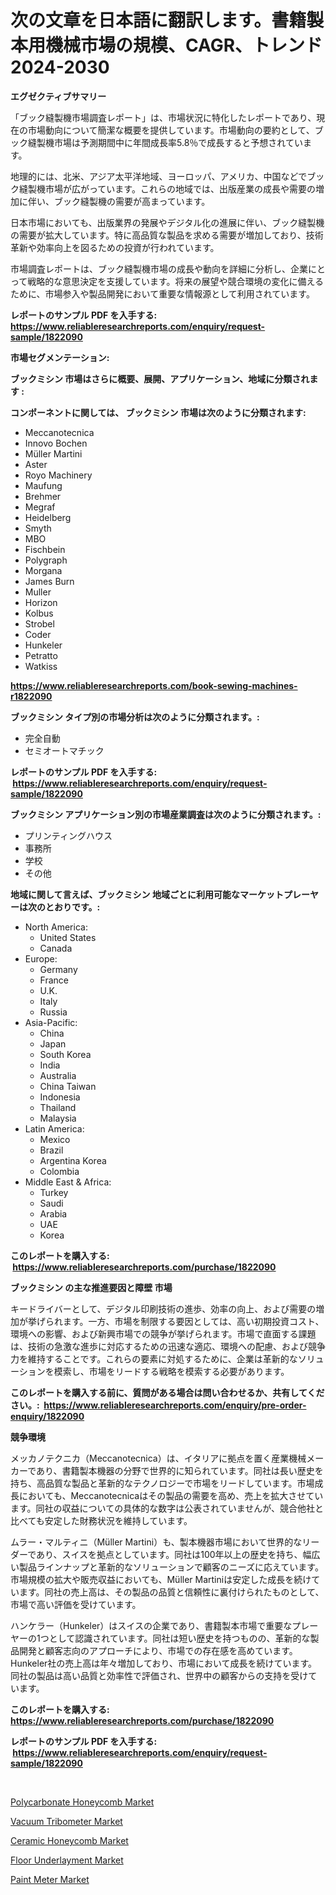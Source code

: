 <p><h1>次の文章を日本語に翻訳します。書籍製本用機械市場の規模、CAGR、トレンド 2024-2030</h1></p><p><strong>エグゼクティブサマリー</strong></p>
<p><p>「ブック縫製機市場調査レポート」は、市場状況に特化したレポートであり、現在の市場動向について簡潔な概要を提供しています。市場動向の要約として、ブック縫製機市場は予測期間中に年間成長率5.8％で成長すると予想されています。</p><p>地理的には、北米、アジア太平洋地域、ヨーロッパ、アメリカ、中国などでブック縫製機市場が広がっています。これらの地域では、出版産業の成長や需要の増加に伴い、ブック縫製機の需要が高まっています。</p><p>日本市場においても、出版業界の発展やデジタル化の進展に伴い、ブック縫製機の需要が拡大しています。特に高品質な製品を求める需要が増加しており、技術革新や効率向上を図るための投資が行われています。</p><p>市場調査レポートは、ブック縫製機市場の成長や動向を詳細に分析し、企業にとって戦略的な意思決定を支援しています。将来の展望や競合環境の変化に備えるために、市場参入や製品開発において重要な情報源として利用されています。</p></p>
<p><strong>レポートのサンプル PDF を入手する: <a href="https://www.reliableresearchreports.com/enquiry/request-sample/1822090">https://www.reliableresearchreports.com/enquiry/request-sample/1822090</a></strong></p>
<p><strong>市場セグメンテーション:</strong></p>
<p><strong> ブックミシン 市場はさらに概要、展開、アプリケーション、地域に分類されます :</strong></p>
<p><strong>コンポーネントに関しては、 ブックミシン 市場は次のように分類されます: &nbsp;</strong></p>
<p><ul><li>Meccanotecnica</li><li>Innovo Bochen</li><li>Müller Martini</li><li>Aster</li><li>Royo Machinery</li><li>Maufung</li><li>Brehmer</li><li>Megraf</li><li>Heidelberg</li><li>Smyth</li><li>MBO</li><li>Fischbein</li><li>Polygraph</li><li>Morgana</li><li>James Burn</li><li>Muller</li><li>Horizon</li><li>Kolbus</li><li>Strobel</li><li>Coder</li><li>Hunkeler</li><li>Petratto</li><li>Watkiss</li></ul></p>
<p><strong><a href="https://www.reliableresearchreports.com/book-sewing-machines-r1822090">https://www.reliableresearchreports.com/book-sewing-machines-r1822090</a></strong></p>
<p><strong> ブックミシン タイプ別の市場分析は次のように分類されます。:</strong></p>
<p><ul><li>完全自動</li><li>セミオートマチック</li></ul></p>
<p><strong>レポートのサンプル PDF を入手する: &nbsp;<a href="https://www.reliableresearchreports.com/enquiry/request-sample/1822090">https://www.reliableresearchreports.com/enquiry/request-sample/1822090</a></strong></p>
<p><strong> ブックミシン アプリケーション別の市場産業調査は次のように分類されます。:</strong></p>
<p><ul><li>プリンティングハウス</li><li>事務所</li><li>学校</li><li>その他</li></ul></p>
<p><strong>地域に関して言えば、ブックミシン 地域ごとに利用可能なマーケットプレーヤーは次のとおりです。:</strong></p>
<p><ul>
    <li>
        North America:
        <ul>
            <li>United States</li>
            <li>Canada</li>
        </ul>
    </li>
    <li>
        Europe:
        <ul>
            <li>Germany</li>
            <li>France</li>
            <li>U.K.</li>
            <li>Italy</li>
            <li>Russia</li>
        </ul>
    </li>
    <li>
        Asia-Pacific:
        <ul>
            <li>China</li>
            <li>Japan</li>
            <li>South Korea</li>
            <li>India</li>
            <li>Australia</li>
            <li>China Taiwan</li>
            <li>Indonesia</li>
            <li>Thailand</li>
            <li>Malaysia</li>
        </ul>
    </li>
    <li>
        Latin America:
        <ul>
            <li>Mexico</li>
            <li>Brazil</li>
            <li>Argentina Korea</li>
            <li>Colombia</li>
        </ul>
    </li>
    <li>
        Middle East & Africa:
        <ul>
            <li>Turkey</li>
            <li>Saudi</li>
            <li>Arabia</li>
            <li>UAE</li>
            <li>Korea</li>
        </ul>
    </li>
    </ul></p>
<p><strong>このレポートを購入する: &nbsp;<a href="https://www.reliableresearchreports.com/purchase/1822090">https://www.reliableresearchreports.com/purchase/1822090</a></strong></p>
<p><strong>ブックミシン の主な推進要因と障壁 市場</strong></p>
<p><p>キードライバーとして、デジタル印刷技術の進歩、効率の向上、および需要の増加が挙げられます。一方、市場を制限する要因としては、高い初期投資コスト、環境への影響、および新興市場での競争が挙げられます。市場で直面する課題は、技術の急激な進歩に対応するための迅速な適応、環境への配慮、および競争力を維持することです。これらの要素に対処するために、企業は革新的なソリューションを模索し、市場をリードする戦略を模索する必要があります。</p></p>
<p><strong>このレポートを購入する前に、質問がある場合は問い合わせるか、共有してください。:&nbsp; <a href="https://www.reliableresearchreports.com/enquiry/pre-order-enquiry/1822090">https://www.reliableresearchreports.com/enquiry/pre-order-enquiry/1822090</a></strong></p>
<p><strong>競争環境</strong></p>
<p><p>メッカノテクニカ（Meccanotecnica）は、イタリアに拠点を置く産業機械メーカーであり、書籍製本機器の分野で世界的に知られています。同社は長い歴史を持ち、高品質な製品と革新的なテクノロジーで市場をリードしています。市場成長においても、Meccanotecnicaはその製品の需要を高め、売上を拡大させています。同社の収益についての具体的な数字は公表されていませんが、競合他社と比べても安定した財務状況を維持しています。</p><p>ムラー・マルティニ（Müller Martini）も、製本機器市場において世界的なリーダーであり、スイスを拠点としています。同社は100年以上の歴史を持ち、幅広い製品ラインナップと革新的なソリューションで顧客のニーズに応えています。市場規模の拡大や販売収益においても、Müller Martiniは安定した成長を続けています。同社の売上高は、その製品の品質と信頼性に裏付けられたものとして、市場で高い評価を受けています。</p><p>ハンケラー（Hunkeler）はスイスの企業であり、書籍製本市場で重要なプレーヤーの1つとして認識されています。同社は短い歴史を持つものの、革新的な製品開発と顧客志向のアプローチにより、市場での存在感を高めています。Hunkeler社の売上高は年々増加しており、市場において成長を続けています。同社の製品は高い品質と効率性で評価され、世界中の顧客からの支持を受けています。</p></p>
<p><strong>このレポートを購入する: &nbsp; <a href="https://www.reliableresearchreports.com/purchase/1822090">https://www.reliableresearchreports.com/purchase/1822090</a></strong></p>
<p><strong>レポートのサンプル PDF を入手する: &nbsp;<a href="https://www.reliableresearchreports.com/enquiry/request-sample/1822090">https://www.reliableresearchreports.com/enquiry/request-sample/1822090</a></strong><strong></strong></p>
<p>&nbsp;</p>
<p><p><a href="https://issuu.com/reportprime-2/docs/polycarbonate-honeycomb-market-size-2030.pptx">Polycarbonate Honeycomb Market</a></p><p><a href="https://github.com/dringals/Market-Research-Report-List-3/blob/main/vacuum-tribometer-market.md">Vacuum Tribometer Market</a></p><p><a href="https://issuu.com/reportprime-2/docs/ceramic-honeycomb-market-size-2030.pptx">Ceramic Honeycomb Market</a></p><p><a href="https://www.linkedin.com/pulse/floor-underlayment-market-analysis-sze-forecasted-period-1zure?trackingId=NrSlXwOr4K%2B5EQzExAEKIA%3D%3D">Floor Underlayment Market</a></p><p><a href="https://github.com/lbird53714/Market-Research-Report-List-4/blob/main/paint-meter-market.md">Paint Meter Market</a></p></p>